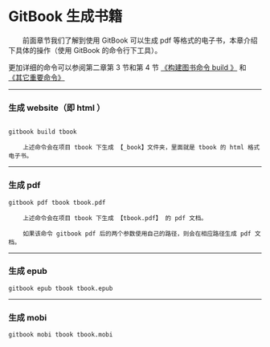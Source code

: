# GitBook 生成书籍

&emsp;&emsp;前面章节我们了解到使用 GitBook 可以生成 pdf 等格式的电子书，本章介绍下具体的操作（使用 GitBook 的命令行下工具）。

更加详细的命令可以参阅第二章第 3 节和第 4 节 [《构建图书命令 build 》](/command/build.md) 和 [《其它重要命令》](/command/others.md)

***

### 生成 website（即 html ）

```

gitbook build tbook

```
        上述命令会在项目 tbook 下生成 【_book】文件夹，里面就是 tbook 的 html 格式电子书。


***

### 生成 pdf

```
gitbook pdf tbook tbook.pdf

```
        上述命令会在项目 tbook 下生成 【tbook.pdf】 的 pdf 文档。
        
        如果该命令 gitbook pdf 后的两个参数使用自己的路径，则会在相应路径生成 pdf 文档。

***

### 生成 epub

```
gitbook epub tbook tbook.epub

```

***

### 生成 mobi

```
gitbook mobi tbook tbook.mobi

```